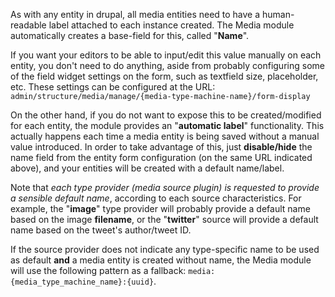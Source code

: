 As with any entity in drupal, all media entities need to have a human-readable label attached to each instance created. The Media module automatically creates a base-field for this, called "**Name**".

If you want your editors to be able to input/edit this value manually on each entity, you don't need to do anything, aside from probably configuring some of the field widget settings on the form, such as textfield size, placeholder, etc. These settings can be configured at the URL: `admin/structure/media/manage/{media-type-machine-name}/form-display`

On the other hand, if you do not want to expose this to be created/modified for each entity, the module provides an "**automatic label**" functionality. This actually happens each time a media entity is being saved without a manual value introduced. In order to take advantage of this, just **disable/hide** the name field from the entity form configuration (on the same URL indicated above), and your entities will be created with a default name/label.

Note that _each type provider (media source plugin) is requested to provide a sensible default name_, according to each source characteristics. For example, the "**image**" type provider will probably provide a default name based on the image **filename**, or the "**twitter**" source will provide a default name based on the tweet's author/tweet ID.

If the source provider does not indicate any type-specific name to be used as default **and** a media entity is created without name, the Media module will use the following pattern as a fallback: `media:{media_type_machine_name}:{uuid}`.